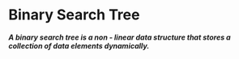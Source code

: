 # Binary Search Tree

***A binary search tree is a non - linear data structure that stores a collection of data elements dynamically.***
